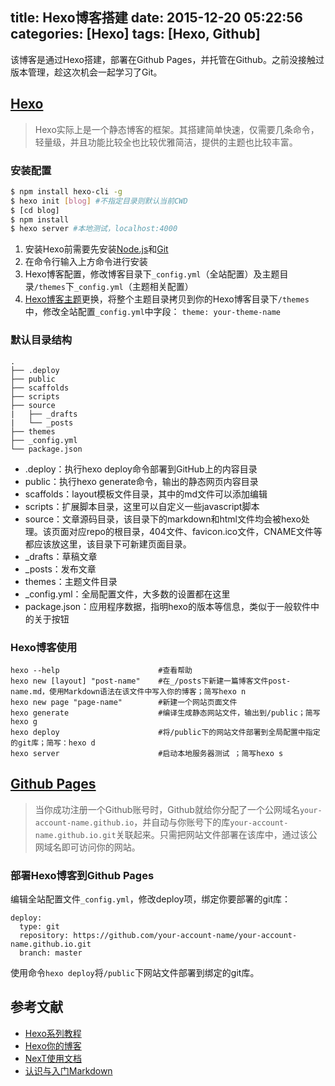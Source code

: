 title: Hexo博客搭建
date: 2015-12-20 05:22:56
categories: [Hexo]
tags: [Hexo, Github]
---
该博客是通过Hexo搭建，部署在Github Pages，并托管在Github。之前没接触过版本管理，趁这次机会一起学习了Git。

## [Hexo](https://hexo.io/)

> Hexo实际上是一个静态博客的框架。其搭建简单快速，仅需要几条命令，轻量级，并且功能比较全也比较优雅简洁，提供的主题也比较丰富。

### 安装配置

``` bash
$ npm install hexo-cli -g
$ hexo init [blog] #不指定目录则默认当前CWD
$ [cd blog]
$ npm install
$ hexo server #本地测试，localhost:4000
``` 

1. 安装Hexo前需要先安装[Node.js](https://nodejs.org/en/)和[Git](http://git-scm.com/)
2. 在命令行输入上方命令进行安装
3. Hexo博客配置，修改博客目录下`_config.yml`（全站配置）及主题目录`/themes`下`_config.yml`（主题相关配置）
4. [Hexo博客主题](https://github.com/hexojs/hexo/wiki/Themes)更换，将整个主题目录拷贝到你的Hexo博客目录下`/themes`中，修改全站配置`_config.yml`中字段：
`theme: your-theme-name`

<!--more-->

### 默认目录结构
	
	.
	├── .deploy
	├── public
	├── scaffolds
	├── scripts
	├── source
	|   ├── _drafts
	|   └── _posts
	├── themes
	├── _config.yml
	└── package.json

- .deploy：执行hexo deploy命令部署到GitHub上的内容目录
- public：执行hexo generate命令，输出的静态网页内容目录
- scaffolds：layout模板文件目录，其中的md文件可以添加编辑
- scripts：扩展脚本目录，这里可以自定义一些javascript脚本
- source：文章源码目录，该目录下的markdown和html文件均会被hexo处理。该页面对应repo的根目录，404文件、favicon.ico文件，CNAME文件等都应该放这里，该目录下可新建页面目录。
- _drafts：草稿文章
- _posts：发布文章
- themes：主题文件目录
- _config.yml：全局配置文件，大多数的设置都在这里
- package.json：应用程序数据，指明hexo的版本等信息，类似于一般软件中的关于按钮

### Hexo博客使用

	hexo --help                      #查看帮助
	hexo new [layout] "post-name"    #在_/posts下新建一篇博客文件post-name.md，使用Markdown语法在该文件中写入你的博客；简写hexo n
	hexo new page "page-name"        #新建一个网站页面文件
	hexo generate                    #编译生成静态网站文件，输出到/public；简写hexo g
	hexo deploy                      #将/public下的网站文件部署到全局配置中指定的git库；简写：hexo d
	hexo server                      #启动本地服务器测试 ；简写hexo s


## [Github Pages](https://pages.github.com/)

> 当你成功注册一个Github账号时，Github就给你分配了一个公网域名`your-account-name.github.io`，并自动与你账号下的库`your-account-name.github.io.git`关联起来。只需把网站文件部署在该库中，通过该公网域名即可访问你的网站。

### 部署Hexo博客到Github Pages

编辑全站配置文件`_config.yml`，修改deploy项，绑定你要部署的git库：

	deploy:
  	  type: git
  	  repository: https://github.com/your-account-name/your-account-name.github.io.git
  	  branch: master

使用命令`hexo deploy`将`/public`下网站文件部署到绑定的git库。

## 参考文献
* [Hexo系列教程](http://www.zipperary.com/categories/hexo/)
* [Hexo你的博客](http://ibruce.info/2013/11/22/hexo-your-blog/)
* [NexT使用文档](http://theme-next.iissnan.com/)
* [认识与入门Markdown](http://sspai.com/25137)